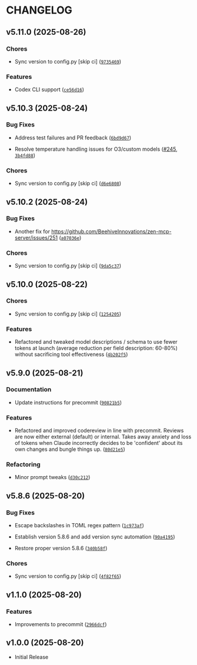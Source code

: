 # CHANGELOG

<!-- version list -->

## v5.11.0 (2025-08-26)

### Chores

- Sync version to config.py [skip ci]
  ([`9735469`](https://github.com/BeehiveInnovations/zen-mcp-server/commit/973546990f2c45afa93f1aa6de33ff461ecf1a83))

### Features

- Codex CLI support
  ([`ce56d16`](https://github.com/BeehiveInnovations/zen-mcp-server/commit/ce56d16240ddcc476145a512561efe5c66438f0d))


## v5.10.3 (2025-08-24)

### Bug Fixes

- Address test failures and PR feedback
  ([`6bd9d67`](https://github.com/BeehiveInnovations/zen-mcp-server/commit/6bd9d6709acfb584ab30a0a4d6891cabdb6d3ccf))

- Resolve temperature handling issues for O3/custom models
  ([#245](https://github.com/BeehiveInnovations/zen-mcp-server/pull/245),
  [`3b4fd88`](https://github.com/BeehiveInnovations/zen-mcp-server/commit/3b4fd88d7e9a3f09fea616a10cb3e9d6c1a0d63b))

### Chores

- Sync version to config.py [skip ci]
  ([`d6e6808`](https://github.com/BeehiveInnovations/zen-mcp-server/commit/d6e6808be525192ab8388c0f01bc1bbd016fc23a))


## v5.10.2 (2025-08-24)

### Bug Fixes

- Another fix for https://github.com/BeehiveInnovations/zen-mcp-server/issues/251
  ([`a07036e`](https://github.com/BeehiveInnovations/zen-mcp-server/commit/a07036e6805042895109c00f921c58a09caaa319))

### Chores

- Sync version to config.py [skip ci]
  ([`9da5c37`](https://github.com/BeehiveInnovations/zen-mcp-server/commit/9da5c37809cbde19d0c7ffed273ae93ca883a016))


## v5.10.0 (2025-08-22)

### Chores

- Sync version to config.py [skip ci]
  ([`1254205`](https://github.com/BeehiveInnovations/zen-mcp-server/commit/12542054a214022d3f515e53367f5bf3a77fb289))

### Features

- Refactored and tweaked model descriptions / schema to use fewer tokens at launch (average
  reduction per field description: 60-80%) without sacrificing tool effectiveness
  ([`4b202f5`](https://github.com/BeehiveInnovations/zen-mcp-server/commit/4b202f5d1d24cea1394adab26a976188f847bd09))


## v5.9.0 (2025-08-21)

### Documentation

- Update instructions for precommit
  ([`90821b5`](https://github.com/BeehiveInnovations/zen-mcp-server/commit/90821b51ff653475d9fb1bc70b57951d963e8841))

### Features

- Refactored and improved codereview in line with precommit. Reviews are now either external
  (default) or internal. Takes away anxiety and loss of tokens when Claude incorrectly decides to be
  'confident' about its own changes and bungle things up.
  ([`80d21e5`](https://github.com/BeehiveInnovations/zen-mcp-server/commit/80d21e57c0246762c0a306ede5b93d6aeb2315d8))

### Refactoring

- Minor prompt tweaks
  ([`d30c212`](https://github.com/BeehiveInnovations/zen-mcp-server/commit/d30c212029c05b767d99b5391c1dd4cee78ef336))


## v5.8.6 (2025-08-20)

### Bug Fixes

- Escape backslashes in TOML regex pattern
  ([`1c973af`](https://github.com/BeehiveInnovations/zen-mcp-server/commit/1c973afb002650b9bbee8a831b756bef848915a1))

- Establish version 5.8.6 and add version sync automation
  ([`90a4195`](https://github.com/BeehiveInnovations/zen-mcp-server/commit/90a419538128b54fbd30da4b8a8088ac59f8c691))

- Restore proper version 5.8.6
  ([`340b58f`](https://github.com/BeehiveInnovations/zen-mcp-server/commit/340b58f2e790b84c3736aa96df7f6f5f2d6a13c9))

### Chores

- Sync version to config.py [skip ci]
  ([`4f82f65`](https://github.com/BeehiveInnovations/zen-mcp-server/commit/4f82f6500502b7b6ba41875a560c41f6a63b683b))


## v1.1.0 (2025-08-20)

### Features

- Improvements to precommit
  ([`2966dcf`](https://github.com/BeehiveInnovations/zen-mcp-server/commit/2966dcf2682feb7eef4073738d0c225a44ce0533))


## v1.0.0 (2025-08-20)

- Initial Release
